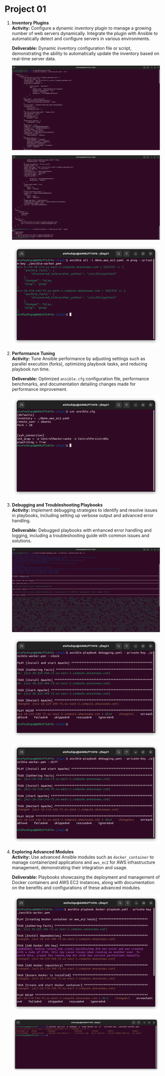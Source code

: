 # Project 01

1. **Inventory Plugins**  
   **Activity:** Configure a dynamic inventory plugin to manage a growing number of web servers dynamically. Integrate the plugin with Ansible to automatically detect and configure servers in various environments.  

   **Deliverable:** Dynamic inventory configuration file or script, demonstrating the ability to automatically update the inventory based on real-time server data.

   ![alt text](image.png)

   ![alt text](image-1.png)

   ![alt text](image-3.png)

2. **Performance Tuning**  
   **Activity:** Tune Ansible performance by adjusting settings such as parallel execution (forks), optimizing playbook tasks, and reducing playbook run time.  

   **Deliverable:** Optimized `ansible.cfg` configuration file, performance benchmarks, and documentation detailing changes made for performance improvement.

   ![alt text](image-2.png)

3. **Debugging and Troubleshooting Playbooks**  
   **Activity:** Implement debugging strategies to identify and resolve issues in playbooks, including setting up verbose output and advanced error handling.  

   **Deliverable:** Debugged playbooks with enhanced error handling and logging, including a troubleshooting guide with common issues and solutions.

   ![alt text](image-4.png)

   ![alt text](image-5.png)

   ![alt text](image-6.png)

4. **Exploring Advanced Modules**  
   **Activity:** Use advanced Ansible modules such as `docker_container` to manage containerized applications and `aws_ec2` for AWS infrastructure management, demonstrating their integration and usage. 
 
   **Deliverable:** Playbooks showcasing the deployment and management of Docker containers and AWS EC2 instances, along with documentation on the benefits and configurations of these advanced modules.

   ![alt text](image-7.png)

   ![alt text](image-8.png)
